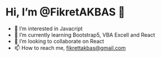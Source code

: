 # Hi, I’m @FikretAKBAS 👋 
- 👀 I’m interested in Javacript
- 🌱 I’m currently learning Bootstrap5, VBA Excell and React
- 💞️ I’m looking to collaborate on React
- 📫 How to reach me, fikrettakbas@gmail.com

<!---
FikretAKBAS/FikretAKBAS is a ✨ special ✨ repository because its `README.md` (this file) appears on your GitHub profile.
You can click the Preview link to take a look at your changes.
--->
